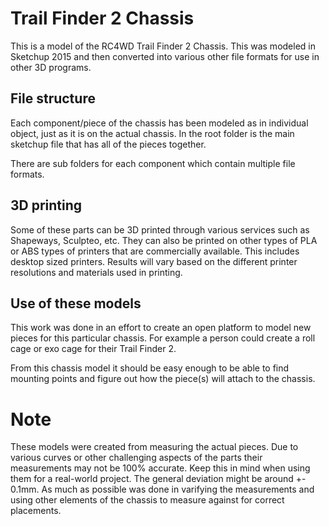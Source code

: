 # Trail Finder 2 Chassis
This is a model of the RC4WD Trail Finder 2 Chassis.  This was modeled in Sketchup 2015 and then converted into various other file formats for use in other 3D programs.

## File structure
Each component/piece of the chassis has been modeled as in individual object, just as it is on the actual chassis.  In the root folder is the main sketchup file that has all of the pieces together.

There are sub folders for each component which contain multiple file formats.

## 3D printing
Some of these parts can be 3D printed through various services such as Shapeways, Sculpteo, etc.  They can also be printed on other types of PLA or ABS types of printers that are commercially available.  This includes desktop sized printers.  Results will vary based on the different printer resolutions and materials used in printing.

## Use of these models
This work was done in an effort to create an open platform to model new pieces for this particular chassis.  For example a person could create a roll cage or exo cage for their Trail Finder 2.  

From this chassis model it should be easy enough to be able to find mounting points and figure out how the piece(s) will attach to the chassis.

# Note
These models were created from measuring the actual pieces.  Due to various curves or other challenging aspects of the parts their measurements may not be 100% accurate.  Keep this in mind when using them for a real-world project.  The general deviation might be around +- 0.1mm.  As much as possible was done in varifying the measurements and using other elements of the chassis to measure against for correct placements.
